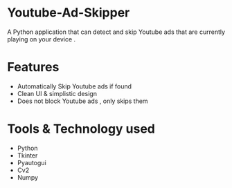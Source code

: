 # Youtube-Ad-Skipper
A Python application that can detect and skip Youtube ads that are currently playing on your device .

# Features

- Automatically Skip Youtube ads if found
- Clean UI & simplistic design
- Does not block Youtube ads , only skips them

# Tools & Technology used

- Python
- Tkinter
- Pyautogui
- Cv2
- Numpy

